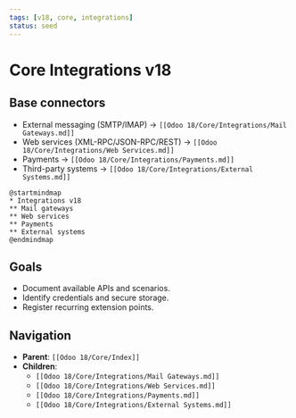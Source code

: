 ```yaml
---
tags: [v18, core, integrations]
status: seed
---
```

# Core Integrations v18

## Base connectors
- External messaging (SMTP/IMAP) -> `[[Odoo 18/Core/Integrations/Mail Gateways.md]]`
- Web services (XML-RPC/JSON-RPC/REST) -> `[[Odoo 18/Core/Integrations/Web Services.md]]`
- Payments -> `[[Odoo 18/Core/Integrations/Payments.md]]`
- Third-party systems -> `[[Odoo 18/Core/Integrations/External Systems.md]]`

```plantuml
@startmindmap
* Integrations v18
** Mail gateways
** Web services
** Payments
** External systems
@endmindmap
```

## Goals
- Document available APIs and scenarios.
- Identify credentials and secure storage.
- Register recurring extension points.

## Navigation
- **Parent**: `[[Odoo 18/Core/Index]]`
- **Children**:
  - `[[Odoo 18/Core/Integrations/Mail Gateways.md]]`
  - `[[Odoo 18/Core/Integrations/Web Services.md]]`
  - `[[Odoo 18/Core/Integrations/Payments.md]]`
  - `[[Odoo 18/Core/Integrations/External Systems.md]]`
